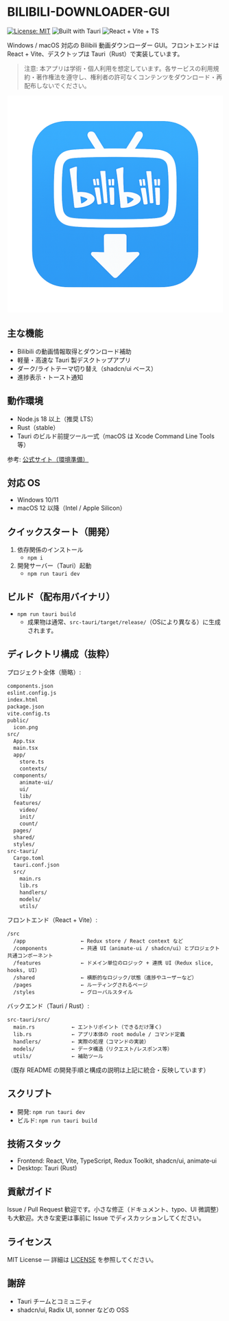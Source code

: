 # BILIBILI-DOWNLOADER-GUI

[![License: MIT](https://img.shields.io/badge/License-MIT-yellow.svg)](LICENSE)
![Built with Tauri](https://img.shields.io/badge/Built%20with-Tauri-24C8DB)
![React + Vite + TS](https://img.shields.io/badge/React%20%2B%20Vite-TypeScript-2ea44f)

Windows / macOS 対応の Bilibili 動画ダウンローダー GUI。フロントエンドは React + Vite、デスクトップは Tauri（Rust）で実装しています。

> 注意: 本アプリは学術・個人利用を想定しています。各サービスの利用規約・著作権法を遵守し、権利者の許可なくコンテンツをダウンロード・再配布しないでください。

![App Icon](public/icon.png)

## 主な機能

- Bilibili の動画情報取得とダウンロード補助
- 軽量・高速な Tauri 製デスクトップアプリ
- ダーク/ライトテーマ切り替え（shadcn/ui ベース）
- 進捗表示・トースト通知

## 動作環境

- Node.js 18 以上（推奨 LTS）
- Rust（stable）
- Tauri のビルド前提ツール一式（macOS は Xcode Command Line Tools 等）

参考: [公式サイト（環境準備）](https://tauri.app/)

## 対応 OS

- Windows 10/11
- macOS 12 以降（Intel / Apple Silicon）

## クイックスタート（開発）

1. 依存関係のインストール
   - `npm i`
2. 開発サーバー（Tauri）起動
   - `npm run tauri dev`

## ビルド（配布用バイナリ）

- `npm run tauri build`
  - 成果物は通常、`src-tauri/target/release/`（OSにより異なる）に生成されます。

## ディレクトリ構成（抜粋）

プロジェクト全体（簡略）:

```plain text
components.json
eslint.config.js
index.html
package.json
vite.config.ts
public/
  icon.png
src/
  App.tsx
  main.tsx
  app/
    store.ts
    contexts/
  components/
    animate-ui/
    ui/
    lib/
  features/
    video/
    init/
    count/
  pages/
  shared/
  styles/
src-tauri/
  Cargo.toml
  tauri.conf.json
  src/
    main.rs
    lib.rs
    handlers/
    models/
    utils/
```

フロントエンド（React + Vite）:

```plain text
/src
  /app                  ← Redux store / React context など
  /components           ← 共通 UI（animate‑ui / shadcn/ui）とプロジェクト共通コンポーネント
  /features             ← ドメイン単位のロジック + 連携 UI（Redux slice, hooks, UI）
  /shared               ← 横断的なロジック/状態（進捗やユーザーなど）
  /pages                ← ルーティングされるページ
  /styles               ← グローバルスタイル
```

バックエンド（Tauri / Rust）:

```plain text
src-tauri/src/
  main.rs            ← エントリポイント（できるだけ薄く）
  lib.rs             ← アプリ本体の root module / コマンド定義
  handlers/          ← 実際の処理（コマンドの実装）
  models/            ← データ構造（リクエスト/レスポンス等）
  utils/             ← 補助ツール
```

（既存 README の開発手順と構成の説明は上記に統合・反映しています）

## スクリプト

- 開発: `npm run tauri dev`
- ビルド: `npm run tauri build`

## 技術スタック

- Frontend: React, Vite, TypeScript, Redux Toolkit, shadcn/ui, animate‑ui
- Desktop: Tauri (Rust)

## 貢献ガイド

Issue / Pull Request 歓迎です。小さな修正（ドキュメント、typo、UI 微調整）も大歓迎。大きな変更は事前に Issue でディスカッションしてください。

## ライセンス

MIT License — 詳細は [LICENSE](./LICENSE) を参照してください。

## 謝辞

- Tauri チームとコミュニティ
- shadcn/ui, Radix UI, sonner などの OSS

